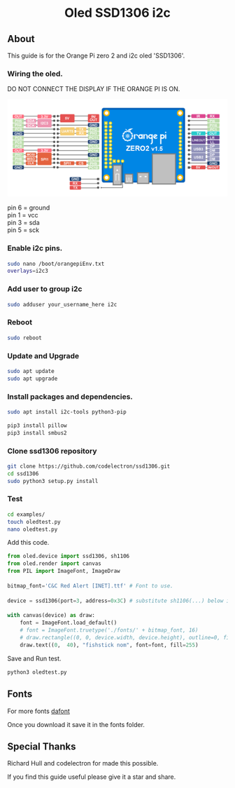 <h1 align='center'>Oled SSD1306 i2c</h1>

## About

This guide is for the Orange Pi zero 2 and i2c oled 'SSD1306'.

### Wiring the oled.

DO NOT CONNECT THE DISPLAY IF THE ORANGE PI IS ON.

<img src="../assets/opiz2pinout.png" alt='orange pi zero 2 pinout' width='800'/>

pin 6 = ground  
pin 1 = vcc  
pin 3 = sda  
pin 5 = sck  

### Enable i2c pins.

```bash
sudo nano /boot/orangepiEnv.txt
overlays=i2c3
```

### Add user to group i2c

```bash
sudo adduser your_username_here i2c
```

### Reboot

```bash
sudo reboot
```

### Update and Upgrade

```bash
sudo apt update
sudo apt upgrade
```

### Install packages and dependencies.

```bash
sudo apt install i2c-tools python3-pip
```

```bash
pip3 install pillow
pip3 install smbus2
```

### Clone ssd1306 repository

```bash
git clone https://github.com/codelectron/ssd1306.git
cd ssd1306
sudo python3 setup.py install
```

### Test

```bash
cd examples/
touch oledtest.py
nano oledtest.py
```

Add this code.

```python
from oled.device import ssd1306, sh1106
from oled.render import canvas
from PIL import ImageFont, ImageDraw

bitmap_font='C&C Red Alert [INET].ttf' # Font to use.

device = ssd1306(port=3, address=0x3C) # substitute sh1106(...) below if using that device

with canvas(device) as draw:
    font = ImageFont.load_default()
    # font = ImageFont.truetype('./fonts/' + bitmap_font, 16)
    # draw.rectangle((0, 0, device.width, device.height), outline=0, fill=0)
    draw.text((0,  40), "fishstick nom", font=font, fill=255)
```

Save and Run test.  

```bash
python3 oledtest.py
```

## Fonts
<p>For more fonts <a href="http://www.dafont.com/bitmap.php">dafont</a> </p>

Once you download it save it in the fonts folder.

## Special Thanks

Richard Hull and codelectron for made this possible.

If you find this guide useful please give it a star and share.
